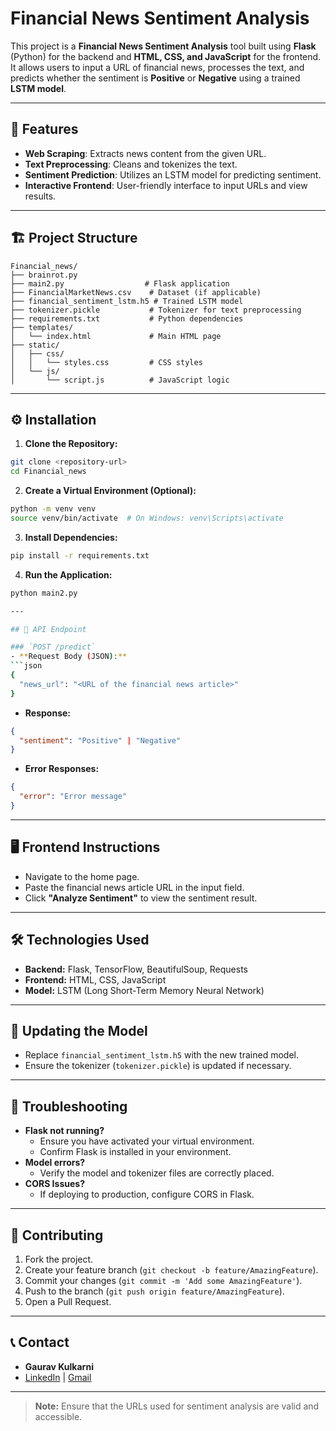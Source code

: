 # Financial News Sentiment Analysis

This project is a **Financial News Sentiment Analysis** tool built using **Flask** (Python) for the backend and **HTML, CSS, and JavaScript** for the frontend. It allows users to input a URL of financial news, processes the text, and predicts whether the sentiment is **Positive** or **Negative** using a trained **LSTM model**.

---

## 🚀 Features
- **Web Scraping**: Extracts news content from the given URL.
- **Text Preprocessing**: Cleans and tokenizes the text.
- **Sentiment Prediction**: Utilizes an LSTM model for predicting sentiment.
- **Interactive Frontend**: User-friendly interface to input URLs and view results.

---

## 🏗️ Project Structure
```
Financial_news/
├── brainrot.py
├── main2.py                  # Flask application
├── FinancialMarketNews.csv    # Dataset (if applicable)
├── financial_sentiment_lstm.h5 # Trained LSTM model
├── tokenizer.pickle           # Tokenizer for text preprocessing
├── requirements.txt           # Python dependencies
├── templates/
│   └── index.html             # Main HTML page
├── static/
│   ├── css/
│   │   └── styles.css         # CSS styles
│   └── js/
│       └── script.js          # JavaScript logic
```

---

## ⚙️ Installation

1. **Clone the Repository:**
```bash
git clone <repository-url>
cd Financial_news
```

2. **Create a Virtual Environment (Optional):**
```bash
python -m venv venv
source venv/bin/activate  # On Windows: venv\Scripts\activate
```

3. **Install Dependencies:**
```bash
pip install -r requirements.txt
```

4. **Run the Application:**
```bash
python main2.py

---

## 📄 API Endpoint

### `POST /predict`
- **Request Body (JSON):**
```json
{
  "news_url": "<URL of the financial news article>"
}
```
- **Response:**
```json
{
  "sentiment": "Positive" | "Negative"
}
```
- **Error Responses:**
```json
{
  "error": "Error message"
}
```

---

## 🖥️ Frontend Instructions
- Navigate to the home page.
- Paste the financial news article URL in the input field.
- Click **"Analyze Sentiment"** to view the sentiment result.

---

## 🛠️ Technologies Used
- **Backend:** Flask, TensorFlow, BeautifulSoup, Requests
- **Frontend:** HTML, CSS, JavaScript
- **Model:** LSTM (Long Short-Term Memory Neural Network)

---

## 🔄 Updating the Model
- Replace `financial_sentiment_lstm.h5` with the new trained model.
- Ensure the tokenizer (`tokenizer.pickle`) is updated if necessary.

---

## 🐛 Troubleshooting
- **Flask not running?**
  - Ensure you have activated your virtual environment.
  - Confirm Flask is installed in your environment.
- **Model errors?**
  - Verify the model and tokenizer files are correctly placed.
- **CORS Issues?**
  - If deploying to production, configure CORS in Flask.

---

## 🤝 Contributing
1. Fork the project.
2. Create your feature branch (`git checkout -b feature/AmazingFeature`).
3. Commit your changes (`git commit -m 'Add some AmazingFeature'`).
4. Push to the branch (`git push origin feature/AmazingFeature`).
5. Open a Pull Request.

---

## 📞 Contact
- **Gaurav Kulkarni**
- [LinkedIn](#www.linkedin.com/in/gaurav-kulkarni-742276243) | [Gmail](#gmmusic711@gmail.com)

---

> **Note:** Ensure that the URLs used for sentiment analysis are valid and accessible.

